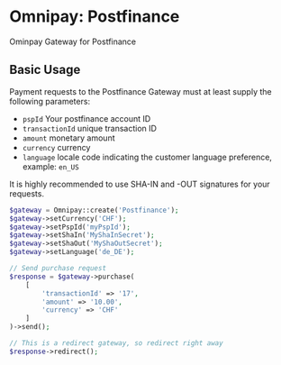 # Omnipay: Postfinance 

Ominpay Gateway for Postfinance

## Basic Usage

Payment requests to the Postfinance Gateway must at least supply the following parameters:

 - `pspId` Your postfinance account ID 
 - `transactionId` unique transaction ID 
 - `amount` monetary amount 
 - `currency` currency
 - `language` locale code indicating the customer language preference, example: `en_US`
 
It is highly recommended to use SHA-IN and -OUT signatures for your requests.

```php
$gateway = Omnipay::create('Postfinance');
$gateway->setCurrency('CHF');
$gateway->setPspId('myPspId');
$gateway->setShaIn('MyShaInSecret');
$gateway->setShaOut('MyShaOutSecret');
$gateway->setLanguage('de_DE');

// Send purchase request
$response = $gateway->purchase(
    [
        'transactionId' => '17',
        'amount' => '10.00',
        'currency' => 'CHF'
    ]
)->send();

// This is a redirect gateway, so redirect right away
$response->redirect();

```

